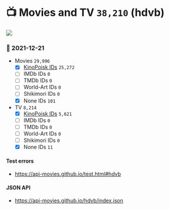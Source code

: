 # :tv: Movies and TV `38,210` (hdvb)

<a href="https://API-Movies.github.io"><img src="https://API-Movies.github.io/banner.png?cache"></a>

### :date: 2021-12-21
- Movies `29,996`
  - [x] <a href="https://API-Movies.github.io/hdvb/movie_kinopoisk_ids.json">KinoPoisk IDs</a> `25,272`
  - [ ] IMDb IDs `0`
  - [ ] TMDb IDs `0`
  - [ ] World-Art IDs `0`
  - [ ] Shikimori IDs `0`
  - [x] None IDs `101`
- TV `8,214`
  - [x] <a href="https://API-Movies.github.io/hdvb/tv_kinopoisk_ids.json">KinoPoisk IDs</a> `5,621`
  - [ ] IMDb IDs `0`
  - [ ] TMDb IDs `0`
  - [ ] World-Art IDs `0`
  - [ ] Shikimori IDs `0`
  - [x] None IDs `11`
#### Test errors
- <a href='https://api-movies.github.io/test.html#hdvb'>https://api-movies.github.io/test.html#hdvb</a>
#### JSON API
- <a href='https://api-movies.github.io/hdvb/index.json'>https://api-movies.github.io/hdvb/index.json</a>
